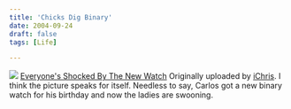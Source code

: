 ```yaml
---
title: 'Chicks Dig Binary'
date: 2004-09-24
draft: false
tags: [Life]

---
```


[![](http://www.flickr.com/photos/552100_4737efe607_m.jpg)](http://www.flickr.com/photos/lemon/552100/ "photo sharing") [Everyone's Shocked By The New Watch](http://www.flickr.com/photos/lemon/552100/) Originally uploaded by [iChris](http://www.flickr.com/people/lemon/). I think the picture speaks for itself. Needless to say, Carlos got a new binary watch for his birthday and now the ladies are swooning.